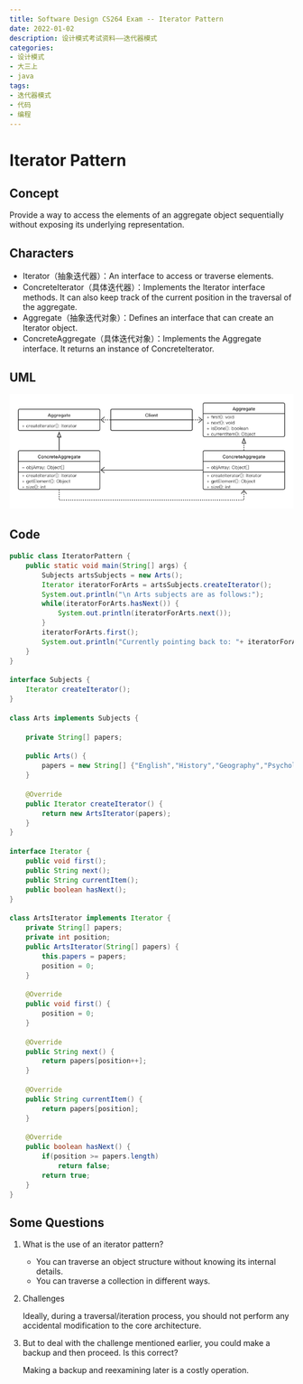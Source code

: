 ```yaml
---
title: Software Design CS264 Exam -- Iterator Pattern
date: 2022-01-02
description: 设计模式考试资料——迭代器模式
categories:
- 设计模式
- 大三上
- java
tags:
- 迭代器模式
- 代码
- 编程
---
```


# Iterator Pattern

## Concept

Provide a way to access the elements of an aggregate object sequentially without exposing its underlying representation.

## Characters

- Iterator（抽象迭代器）：An interface to access or traverse elements.
- ConcreteIterator（具体迭代器）：Implements the Iterator interface methods. It can also keep track of the current position in the traversal of the aggregate.
- Aggregate（抽象迭代对象）：Defines an interface that can create an Iterator object.
- ConcreteAggregate（具体迭代对象）：Implements the Aggregate interface. It returns an instance of ConcreteIterator.

## UML

![](../../.vuepress/public/img/IteratorPattern.png)

## Code

```java
public class IteratorPattern {
    public static void main(String[] args) {
        Subjects artsSubjects = new Arts();
        Iterator iteratorForArts = artsSubjects.createIterator();
        System.out.println("\n Arts subjects are as follows:");
        while(iteratorForArts.hasNext()) {
            System.out.println(iteratorForArts.next());
        }
        iteratorForArts.first();
        System.out.println("Currently pointing back to: "+ iteratorForArts.currentItem());
    }
}

interface Subjects {
    Iterator createIterator();
}

class Arts implements Subjects {

    private String[] papers;

    public Arts() {
        papers = new String[] {"English","History","Geography","Psychology"};
    }

    @Override
    public Iterator createIterator() {
        return new ArtsIterator(papers);
    }
}

interface Iterator {
    public void first();
    public String next();
    public String currentItem();
    public boolean hasNext();
}

class ArtsIterator implements Iterator {
    private String[] papers;
    private int position;
    public ArtsIterator(String[] papers) {
        this.papers = papers;
        position = 0;
    }

    @Override
    public void first() {
        position = 0;
    }

    @Override
    public String next() {
        return papers[position++];
    }

    @Override
    public String currentItem() {
        return papers[position];
    }

    @Override
    public boolean hasNext() {
        if(position >= papers.length)
            return false;
        return true;
    }
}
```

## Some Questions

1. What is the use of an iterator pattern?

   - You can traverse an object structure without knowing its internal details. 
   - You can traverse a collection in different ways. 

2. Challenges

   Ideally, during a traversal/iteration process, you should not perform any accidental modification to the core architecture.

3. But to deal with the challenge mentioned earlier, you could make a backup and then proceed. Is this correct?

   Making a backup and reexamining later is a costly operation.